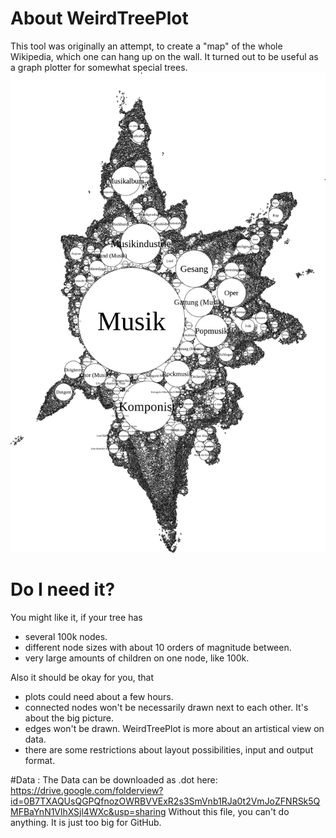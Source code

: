 # About WeirdTreePlot
This tool was originally an attempt, to create a "map" of the whole Wikipedia, which one can hang up on the wall. It turned out to be useful as a graph plotter for somewhat special trees.
![Alt text](example_result.jpg?raw=true "The wrong sizes of the text is Gimp's fault. In the svg (also included) it looks better.")

# Do I need it?
You might like it, if your tree has
* several 100k nodes.
* different node sizes with about 10 orders of magnitude between.
* very large amounts of children on one node, like 100k.

Also it should be okay for you, that
* plots could need about a few hours.
* connected nodes won't be necessarily drawn next to each other. It's about the big picture.
* edges won't be drawn. WeirdTreePlot is more about an artistical view on data. 
* there are some restrictions about layout possibilities, input and output format.

#Data :
The Data can be downloaded as .dot here:
https://drive.google.com/folderview?id=0B7TXAQUsQGPQfnozOWRBVVExR2s3SmVnb1RJa0t2VmJoZFNRSk5QMFBaYnN1VlhXSjl4WXc&usp=sharing
Without this file, you can't do anything. It is just too big for GitHub.
